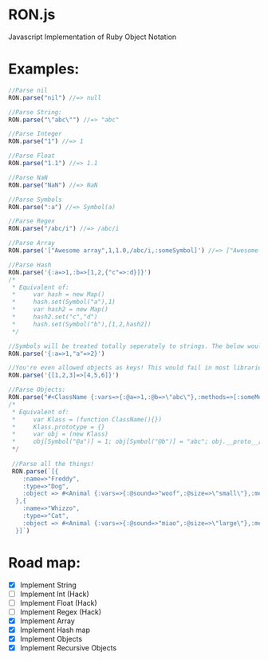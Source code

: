 # RON.js
Javascript Implementation of Ruby Object Notation

# Examples:

```js
//Parse nil
RON.parse("nil") //=> null

//Parse String:
RON.parse("\"abc\"") //=> "abc"

//Parse Integer
RON.parse("1") //=> 1

//Parse Float
RON.parse("1.1") //=> 1.1

//Parse NaN
RON.parse("NaN") //=> NaN

//Parse Symbols
RON.parse(":a") //=> Symbol(a)

//Parse Regex
RON.parse("/abc/i") //=> /abc/i

//Parse Array
RON.parse('["Awesome array",1,1.0,/abc/i,:someSymbol]') //=> ["Awesome array",1,1.0,/abc/i,Symbol(someSymbol)]

//Parse Hash
RON.parse('{:a=>1,:b=>[1,2,{"c"=>:d}]}')
/*
 * Equivalent of: 
 *     var hash = new Map()
 *     hash.set(Symbol("a"),1)
 *     var hash2 = new Map()
 *     hash2.set("c","d")
 *     hash.set(Symbol("b"),[1,2,hash2])
 */

//Symbols will be treated totally seperately to strings. The below would fail in Opal, but not in RON:
RON.parse('{:a=>1,"a"=>2}')

//You're even allowed objects as keys! This would fail in most libraries, but not in RON:
RON.parse('{[1,2,3]=>[4,5,6]}')

//Parse Objects:
RON.parse("#<ClassName {:vars=>{:@a=>1,:@b=>\"abc\"},:methods=>[:someMethod]}>")
/*
 * Equivalent of: 
 *     var Klass = (function ClassName(){})
 *     Klass.prototype = {}
 *     var obj = (new Klass)
 *     obj[Symbol("@a")] = 1; obj[Symbol("@b")] = "abc"; obj.__proto__[Symbol("@someMethod")] = function(){/*[Ruby]*/}
 */
 
 //Parse all the things!
 RON.parse(`[{
    :name=>"Freddy",
    :type=>"Dog",
    :object => #<Animal {:vars=>{:@sound=>"woof",:@size=>\"small\"},:methods=>[:bark]}>
  },{
    :name=>"Whizzo",
    :type=>"Cat",
    :object => #<Animal {:vars=>{:@sound=>"miao",:@size=>\"large\"},:methods=>[:miao]}>
  }]`)
```

# Road map:
* [x] Implement String
* [ ] Implement Int   (Hack)
* [ ] Implement Float (Hack)
* [ ] Implement Regex (Hack)
* [x] Implement Array
* [x] Implement Hash map
* [x] Implement Objects
* [x] Implement Recursive Objects
